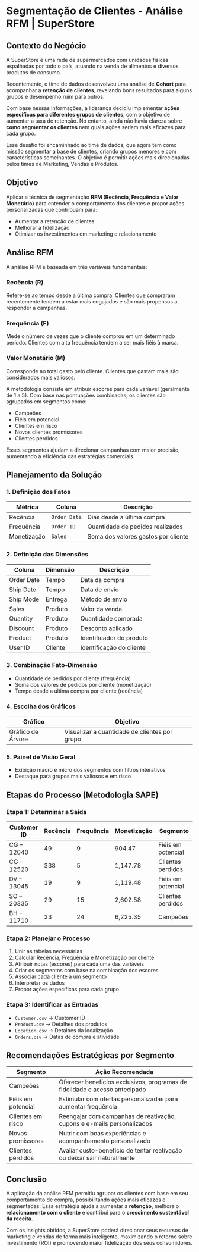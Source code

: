# Segmentação de Clientes - Análise RFM | SuperStore

## Contexto do Negócio

A SuperStore é uma rede de supermercados com unidades físicas espalhadas por todo o país, atuando na venda de alimentos e diversos produtos de consumo.

Recentemente, o time de dados desenvolveu uma análise de **Cohort** para acompanhar a **retenção de clientes**, revelando bons resultados para alguns grupos e desempenho ruim para outros.

Com base nessas informações, a liderança decidiu implementar **ações específicas para diferentes grupos de clientes**, com o objetivo de aumentar a taxa de retenção. No entanto, ainda não havia clareza sobre **como segmentar os clientes** nem quais ações seriam mais eficazes para cada grupo.

Esse desafio foi encaminhado ao time de dados, que agora tem como missão segmentar a base de clientes, criando grupos menores e com características semelhantes. O objetivo é permitir ações mais direcionadas pelos times de Marketing, Vendas e Produtos.

## Objetivo

Aplicar a técnica de segmentação **RFM (Recência, Frequência e Valor Monetário)** para entender o comportamento dos clientes e propor ações personalizadas que contribuam para:

- Aumentar a retenção de clientes
- Melhorar a fidelização
- Otimizar os investimentos em marketing e relacionamento

## Análise RFM

A análise RFM é baseada em três variáveis fundamentais:

### Recência (R)
Refere-se ao tempo desde a última compra. Clientes que compraram recentemente tendem a estar mais engajados e são mais propensos a responder a campanhas.

### Frequência (F)
Mede o número de vezes que o cliente comprou em um determinado período. Clientes com alta frequência tendem a ser mais fiéis à marca.

### Valor Monetário (M)
Corresponde ao total gasto pelo cliente. Clientes que gastam mais são considerados mais valiosos.

A metodologia consiste em atribuir escores para cada variável (geralmente de 1 a 5). Com base nas pontuações combinadas, os clientes são agrupados em segmentos como:

- Campeões
- Fiéis em potencial
- Clientes em risco
- Novos clientes promissores
- Clientes perdidos

Esses segmentos ajudam a direcionar campanhas com maior precisão, aumentando a eficiência das estratégias comerciais.

## Planejamento da Solução

### 1. Definição dos Fatos

| Métrica     | Coluna       | Descrição                                 |
|-------------|--------------|-------------------------------------------|
| Recência    | `Order Date` | Dias desde a última compra                |
| Frequência  | `Order ID`   | Quantidade de pedidos realizados          |
| Monetização | `Sales`      | Soma dos valores gastos por cliente       |

### 2. Definição das Dimensões

| Coluna       | Dimensão | Descrição                          |
|--------------|----------|------------------------------------|
| Order Date   | Tempo    | Data da compra                     |
| Ship Date    | Tempo    | Data de envio                      |
| Ship Mode    | Entrega  | Método de envio                    |
| Sales        | Produto  | Valor da venda                     |
| Quantity     | Produto  | Quantidade comprada                |
| Discount     | Produto  | Desconto aplicado                  |
| Product      | Produto  | Identificador do produto           |
| User ID      | Cliente  | Identificação do cliente           |

### 3. Combinação Fato-Dimensão

- Quantidade de pedidos por cliente (frequência)
- Soma dos valores de pedidos por cliente (monetização)
- Tempo desde a última compra por cliente (recência)

### 4. Escolha dos Gráficos

| Gráfico             | Objetivo                                      |
|---------------------|-----------------------------------------------|
| Gráfico de Árvore   | Visualizar a quantidade de clientes por grupo|

### 5. Painel de Visão Geral

- Exibição macro e micro dos segmentos com filtros interativos
- Destaque para grupos mais valiosos e em risco

## Etapas do Processo (Metodologia SAPE)

### Etapa 1: Determinar a Saída

| Customer ID | Recência | Frequência | Monetização | Segmento             |
|-------------|----------|------------|--------------|----------------------|
| CG – 12040  | 49       | 9          | 904.47       | Fiéis em potencial   |
| CG – 12520  | 338      | 5          | 1,147.78     | Clientes perdidos    |
| DV – 13045  | 19       | 9          | 1,119.48     | Fiéis em potencial   |
| SO – 20335  | 29       | 15         | 2,602.58     | Clientes perdidos    |
| BH – 11710  | 23       | 24         | 6,225.35     | Campeões             |

### Etapa 2: Planejar o Processo

1. Unir as tabelas necessárias
2. Calcular Recência, Frequência e Monetização por cliente
3. Atribuir notas (escores) para cada uma das variáveis
4. Criar os segmentos com base na combinação dos escores
5. Associar cada cliente a um segmento
6. Interpretar os dados
7. Propor ações específicas para cada grupo

### Etapa 3: Identificar as Entradas

- `Customer.csv` → Customer ID
- `Product.csv` → Detalhes dos produtos
- `Location.csv` → Detalhes da localização
- `Orders.csv` → Datas de compra e atividade

## Recomendações Estratégicas por Segmento

| Segmento              | Ação Recomendada                                                                 |
|------------------------|----------------------------------------------------------------------------------|
| Campeões              | Oferecer benefícios exclusivos, programas de fidelidade e acesso antecipado     |
| Fiéis em potencial    | Estimular com ofertas personalizadas para aumentar frequência                   |
| Clientes em risco     | Reengajar com campanhas de reativação, cupons e e-mails personalizados           |
| Novos promissores     | Nutrir com boas experiências e acompanhamento personalizado                     |
| Clientes perdidos     | Avaliar custo-benefício de tentar reativação ou deixar sair naturalmente         |

## Conclusão

A aplicação da análise RFM permitiu agrupar os clientes com base em seu comportamento de compra, possibilitando ações mais eficazes e segmentadas. Essa estratégia ajuda a aumentar a **retenção**, melhora o **relacionamento com o cliente** e contribui para o **crescimento sustentável da receita**.

Com os insights obtidos, a SuperStore poderá direcionar seus recursos de marketing e vendas de forma mais inteligente, maximizando o retorno sobre investimento (ROI) e promovendo maior fidelização dos seus consumidores.
